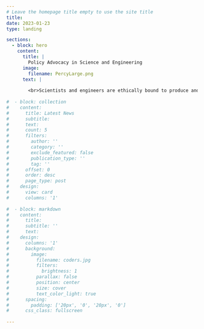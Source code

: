 ```yaml
---
# Leave the homepage title empty to use the site title
title:
date: 2023-01-23
type: landing

sections:
  - block: hero
    content:
      title: |
        Policy Advocacy in Science and Engineering
      image:
        filename: PercyLarge.png
      text: |
        
        <br>Scientists and engineers are ethically bound to produce and communicate scientific knowledge in a sustainable, equitable, and inclusive manner. This is known as social responsibility. PASE is a student organization dedicated to teaching students how to practice social responsibility while providing them opportunities to contribute to sustainable development and promote societal and environmental welfare through civic engagement and science communication.
  
#  - block: collection
#    content:
#      title: Latest News
#      subtitle:
#      text:
#      count: 5
#      filters:
#        author: ''
#        category: ''
#        exclude_featured: false
#        publication_type: ''
#        tag: ''
#      offset: 0
#      order: desc
#      page_type: post
#    design:
#      view: card
#      columns: '1'
  
#  - block: markdown
#    content:
#      title:
#      subtitle: ''
#      text:
#    design:
#      columns: '1'
#      background:
#        image: 
#          filename: coders.jpg
#          filters:
#            brightness: 1
#          parallax: false
#          position: center
#          size: cover
#          text_color_light: true
#      spacing:
#        padding: ['20px', '0', '20px', '0']
#      css_class: fullscreen
  
---
```

